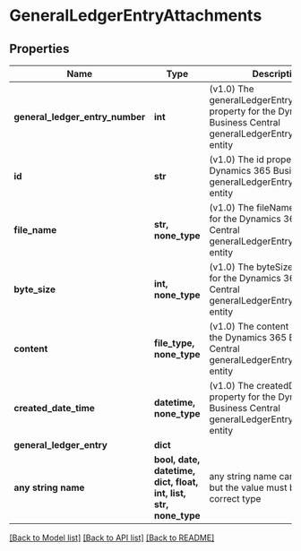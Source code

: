 # GeneralLedgerEntryAttachments


## Properties
Name | Type | Description | Notes
------------ | ------------- | ------------- | -------------
**general_ledger_entry_number** | **int** | (v1.0) The generalLedgerEntryNumber property for the Dynamics 365 Business Central generalLedgerEntryAttachments entity | [optional] 
**id** | **str** | (v1.0) The id property for the Dynamics 365 Business Central generalLedgerEntryAttachments entity | [optional] 
**file_name** | **str, none_type** | (v1.0) The fileName property for the Dynamics 365 Business Central generalLedgerEntryAttachments entity | [optional] 
**byte_size** | **int, none_type** | (v1.0) The byteSize property for the Dynamics 365 Business Central generalLedgerEntryAttachments entity | [optional] 
**content** | **file_type, none_type** | (v1.0) The content property for the Dynamics 365 Business Central generalLedgerEntryAttachments entity | [optional] 
**created_date_time** | **datetime, none_type** | (v1.0) The createdDateTime property for the Dynamics 365 Business Central generalLedgerEntryAttachments entity | [optional] 
**general_ledger_entry** | **dict** |  | [optional] 
**any string name** | **bool, date, datetime, dict, float, int, list, str, none_type** | any string name can be used but the value must be the correct type | [optional]

[[Back to Model list]](../README.md#documentation-for-models) [[Back to API list]](../README.md#documentation-for-api-endpoints) [[Back to README]](../README.md)


